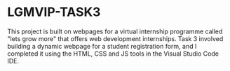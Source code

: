 # LGMVIP-TASK3


This project is built on webpages for a virtual internship programme called "lets grow more" that offers web development internships. Task 3 involved building a dynamic webpage for a student registration form, and I completed it using the HTML, CSS and JS tools in the Visual Studio Code IDE.
